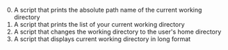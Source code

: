 0. A script that prints the absolute path name of the current working directory
1. A script that prints the list of your current working directory
2. A script that changes the working directory to the user's home directory
3. A script that displays current working directory in long format
